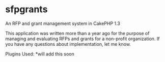 sfpgrants
=========

An RFP and grant management system in CakePHP 1.3

This application was written more than a year ago for the purpose of managing and evaluating RFPs and grants for a non-profit organization. If you have any questions about implementation, let me know.

Plugins Used:
*will add this soon